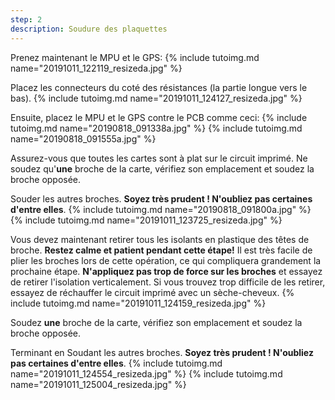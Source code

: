 ```yaml
---
step: 2
description: Soudure des plaquettes
---
```


Prenez maintenant le MPU et le GPS:
{% include tutoimg.md name="20191011_122119_resizeda.jpg" %}

Placez les connecteurs du coté des résistances (la partie longue vers le bas).
{% include tutoimg.md name="20191011_124127_resizeda.jpg" %}

Ensuite, placez le MPU et le GPS contre le PCB comme ceci:
{% include tutoimg.md name="20190818_091338a.jpg" %}
{% include tutoimg.md name="20190818_091555a.jpg" %}

Assurez-vous que toutes les cartes sont à plat sur le circuit imprimé.
Ne soudez qu'**une** broche de la carte, vérifiez son emplacement et soudez la broche opposée. 

Souder les autres broches. **Soyez très prudent ! N'oubliez pas certaines d'entre elles**.
{% include tutoimg.md name="20190818_091800a.jpg" %}
{% include tutoimg.md name="20191011_123725_resizeda.jpg" %}

Vous devez maintenant retirer tous les isolants en plastique des têtes de broche. **Restez calme et patient pendant cette étape!** Il est très facile de plier les broches lors de cette opération, ce qui compliquera grandement la prochaine étape. **N'appliquez pas trop de force sur les broches** et essayez de retirer l'isolation verticalement. Si vous trouvez trop difficile de les retirer, essayez de réchauffer le circuit imprimé avec un sèche-cheveux.
{% include tutoimg.md name="20191011_124159_resizeda.jpg" %}

Soudez **une** broche de la carte, vérifiez son emplacement et soudez la broche opposée. 

Terminant en Soudant les autres broches. **Soyez très prudent ! N'oubliez pas certaines d'entre elles**.
{% include tutoimg.md name="20191011_124554_resizeda.jpg" %}
{% include tutoimg.md name="20191011_125004_resizeda.jpg" %}

